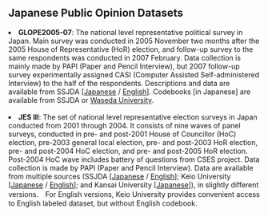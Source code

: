 ## Japanese Public Opinion Datasets

<li> <strong>GLOPE2005-07</strong>: The national level representative political survey in Japan. Main survey was conducted in 2005 November two months after the 2005 House of Representative (HoR) election, and follow-up survey to the same respondents was conducted in 2007 February. Data collection is mainly made by PAPI (Paper and Pencil Interview), but 2007 follow-up survey experimentally assigned CASI (Computer Assisted Self-administered Interview) to the half of the respondents. Descriptions and data are available from SSJDA [<a href="https://ssjda.iss.u-tokyo.ac.jp/Direct/gaiyo.php?lang=jpn&eid=0770">Japanese</a> / <a href="https://ssjda.iss.u-tokyo.ac.jp/Direct/gaiyo.php?eid=0770&lang=eng" target="_blank">English</a>]. Codebooks [in Japanese] are available from SSJDA or <a href="http://www.cinaic.jp/survey/glope2005-07" target="_blank">Waseda University</a>.
<br><br>
<li> <strong>JES III</strong>: The set of national level representative election surveys in Japan conducted from 2001 through 2004. It consists of nine waves of panel surveys, conducted in pre- and post-2001 House of Councillor (HoC) election, pre-2003 general local election, pre- and post-2003 HoR election, pre- and post-2004 HoC election, and pre- and post-2005 HoR election. Post-2004 HoC wave includes battery of questions from CSES project. Data collection is made by PAPI (Paper and Pencil Interview). Data are available from multiple sources (SSJDA [<a href="https://ssjda.iss.u-tokyo.ac.jp/Direct/gaiyo.php?eid=0530" target="_blank">Japanese</a> / <a href="https://ssjda.iss.u-tokyo.ac.jp/Direct/gaiyo.php?lang=eng&eid=0530" target="_blank">English</a>]; Keio University [<a href="http://www.coe-ccc.keio.ac.jp/data_archive/data_archive_jesIII.html" target="_blank">Japanese</a> / <a href="http://www.coe-ccc.keio.ac.jp/data_archive_en/data_archive_jesIII.html" target="_blank">English</a>];  and Kansai University [<a href="http://www.res.kutc.kansai-u.ac.jp/JES/jes3.html" target="_blank">Japanese</a>]), in slightly different versions.　For English versions, Keio University provides convenient access to English labeled dataset, but without English codebook.
